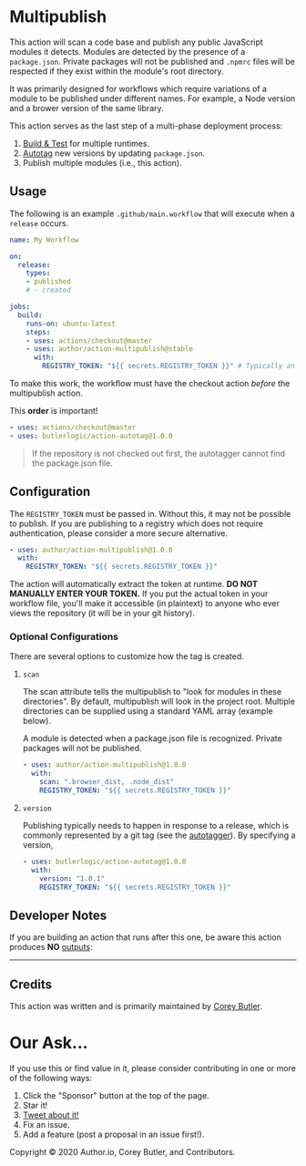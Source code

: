 # Multipublish

This action will scan a code base and publish any public JavaScript modules it detects. Modules are detected by the presence of a `package.json`. Private packages will not be published and `.npmrc` files will be respected if they exist within the module's root directory.

It was primarily designed for workflows which require variations of a module to be published under different names. For example, a Node version and a brower version of the same library.

This action serves as the last step of a multi-phase deployment process:

1. [Build & Test](https://github.com/author/template-cross-runtime) for multiple runtimes.
1. [Autotag](https://github.com/marketplace/actions/autotagger) new versions by updating `package.json`.
1. Publish multiple modules (i.e., this action).

## Usage

The following is an example `.github/main.workflow` that will execute when a `release` occurs.

```yaml
name: My Workflow

on:
  release:
    types:
    - published
    # - created

jobs:
  build:
    runs-on: ubuntu-latest
    steps:
    - uses: actions/checkout@master
    - uses: author/action-multipublish@stable
      with:
        REGISTRY_TOKEN: "${{ secrets.REGISTRY_TOKEN }}" # Typically an npm token
```

To make this work, the workflow must have the checkout action _before_ the multipublish action.

This **order** is important!

```yaml
- uses: actions/checkout@master
- uses: butlerlogic/action-autotag@1.0.0
```

> If the repository is not checked out first, the autotagger cannot find the package.json file.

## Configuration

The `REGISTRY_TOKEN` must be passed in. Without this, it may not be possible to publish. If you are publishing to a registry which does not require authentication, please consider a more secure alternative.

```yaml
- uses: author/action-multipublish@1.0.0
  with:
    REGISTRY_TOKEN: "${{ secrets.REGISTRY_TOKEN }}"
```

The action will automatically extract the token at runtime. **DO NOT MANUALLY ENTER YOUR TOKEN.** If you put the actual token in your workflow file, you'll make it accessible (in plaintext) to anyone who ever views the repository (it will be in your git history).

### Optional Configurations

There are several options to customize how the tag is created.

1. `scan`

    The scan attribute tells the multipublish to "look for modules in these directories". By default, multipublish will look in the project root. Multiple directories can be supplied using a standard YAML array (example below).

    A module is detected when a package.json file is recognized. Private packages will not be published.
    
    ```yaml
    - uses: author/action-multipublish@1.0.0
      with:
        scan: ".browser_dist, .node_dist"
        REGISTRY_TOKEN: "${{ secrets.REGISTRY_TOKEN }}"
    ```

1. `version`

    Publishing typically needs to happen in response to a release, which is commonly represented by a git tag (see the [autotagger](https://github.com/marketplace/actions/autotagger)). By specifying a version, 

    ```yaml
    - uses: butlerlogic/action-autotag@1.0.0
      with:
        version: "1.0.1"
        REGISTRY_TOKEN: "${{ secrets.REGISTRY_TOKEN }}"
    ```

## Developer Notes

If you are building an action that runs after this one, be aware this action produces **NO** [outputs](https://help.github.com/en/articles/metadata-syntax-for-github-actions#outputs):

---

## Credits

This action was written and is primarily maintained by [Corey Butler](https://github.com/coreybutler).

# Our Ask...

If you use this or find value in it, please consider contributing in one or more of the following ways:

1. Click the "Sponsor" button at the top of the page.
1. Star it!
1. [Tweet about it!](https://twitter.com/intent/tweet?hashtags=github,actions&original_referer=http%3A%2F%2F127.0.0.1%3A91%2F&text=I%20am%20automating%20my%20workflow%20with%20the%20Multipublisher%20Github%20action!&tw_p=tweetbutton&url=https%3A%2F%2Fgithub.com%2Fauthor%2Faction%2Fmultipublish&via=goldglovecb)
1. Fix an issue.
1. Add a feature (post a proposal in an issue first!).

Copyright &copy; 2020 Author.io, Corey Butler, and Contributors.
